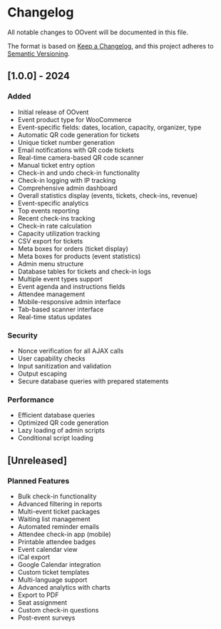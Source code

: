 # Changelog

All notable changes to OOvent will be documented in this file.

The format is based on [Keep a Changelog](https://keepachangelog.com/en/1.0.0/),
and this project adheres to [Semantic Versioning](https://semver.org/spec/v2.0.0.html).

## [1.0.0] - 2024

### Added
- Initial release of OOvent
- Event product type for WooCommerce
- Event-specific fields: dates, location, capacity, organizer, type
- Automatic QR code generation for tickets
- Unique ticket number generation
- Email notifications with QR code tickets
- Real-time camera-based QR code scanner
- Manual ticket entry option
- Check-in and undo check-in functionality
- Check-in logging with IP tracking
- Comprehensive admin dashboard
- Overall statistics display (events, tickets, check-ins, revenue)
- Event-specific analytics
- Top events reporting
- Recent check-ins tracking
- Check-in rate calculation
- Capacity utilization tracking
- CSV export for tickets
- Meta boxes for orders (ticket display)
- Meta boxes for products (event statistics)
- Admin menu structure
- Database tables for tickets and check-in logs
- Multiple event types support
- Event agenda and instructions fields
- Attendee management
- Mobile-responsive admin interface
- Tab-based scanner interface
- Real-time status updates

### Security
- Nonce verification for all AJAX calls
- User capability checks
- Input sanitization and validation
- Output escaping
- Secure database queries with prepared statements

### Performance
- Efficient database queries
- Optimized QR code generation
- Lazy loading of admin scripts
- Conditional script loading

## [Unreleased]

### Planned Features
- Bulk check-in functionality
- Advanced filtering in reports
- Multi-event ticket packages
- Waiting list management
- Automated reminder emails
- Attendee check-in app (mobile)
- Printable attendee badges
- Event calendar view
- iCal export
- Google Calendar integration
- Custom ticket templates
- Multi-language support
- Advanced analytics with charts
- Export to PDF
- Seat assignment
- Custom check-in questions
- Post-event surveys
